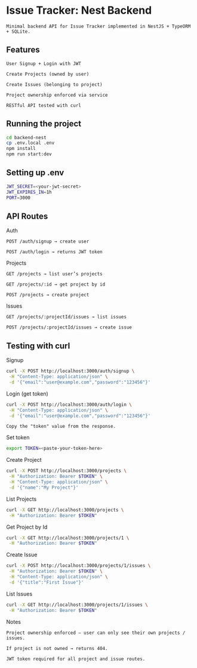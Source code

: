 # Issue Tracker: Nest Backend

    Minimal backend API for Issue Tracker implemented in NestJS + TypeORM + SQLite.

## Features

    User Signup + Login with JWT

    Create Projects (owned by user)

    Create Issues (belonging to project)

    Project ownership enforced via service

    RESTful API tested with curl

## Running the project

```bash
cd backend-nest
cp .env.local .env
npm install
npm run start:dev
```

## Setting up .env

```bash
JWT_SECRET=<your-jwt-secret>
JWT_EXPIRES_IN=1h
PORT=3000
```

## API Routes

Auth

    POST /auth/signup → create user

    POST /auth/login → returns JWT token

Projects

    GET /projects → list user’s projects

    GET /projects/:id → get project by id

    POST /projects → create project

Issues

    GET /projects/:projectId/issues → list issues

    POST /projects/:projectId/issues → create issue

## Testing with curl

Signup

```bash
curl -X POST http://localhost:3000/auth/signup \
 -H "Content-Type: application/json" \
 -d '{"email":"user@example.com","password":"123456"}'
```

Login (get token)

```bash
curl -X POST http://localhost:3000/auth/login \
 -H "Content-Type: application/json" \
 -d '{"email":"user@example.com","password":"123456"}'
```

    Copy the "token" value from the response.

Set token

```bash
export TOKEN=<paste-your-token-here>
```

Create Project

```bash
curl -X POST http://localhost:3000/projects \
 -H "Authorization: Bearer $TOKEN" \
 -H "Content-Type: application/json" \
 -d '{"name":"My Project"}'
```

List Projects

```bash
curl -X GET http://localhost:3000/projects \
 -H "Authorization: Bearer $TOKEN"
```

Get Project by Id

```bash
curl -X GET http://localhost:3000/projects/1 \
 -H "Authorization: Bearer $TOKEN"
```

Create Issue

```bash
curl -X POST http://localhost:3000/projects/1/issues \
 -H "Authorization: Bearer $TOKEN" \
 -H "Content-Type: application/json" \
 -d '{"title":"First Issue"}'
```

List Issues

```bash
curl -X GET http://localhost:3000/projects/1/issues \
 -H "Authorization: Bearer $TOKEN"
```

Notes

    Project ownership enforced — user can only see their own projects / issues.

    If project is not owned → returns 404.

    JWT token required for all project and issue routes.

